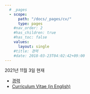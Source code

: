 ```yaml
---
  # _pages
  - scope:
      path: "/docs/_pages/cv/"
      type: pages
	#nav_order: 2
	#has_children: true
	#has_toc: false
    values:
      layout: single
	#title: 경력
	#date: 2018-03-23T04:02:42+09:00
---
```


2021년 11월 3일 현재

- [경력](/docs/_pages/cv/kor/)
- [Curriculum Vitae (in English)](/docs/_pages/cv/eng/)
